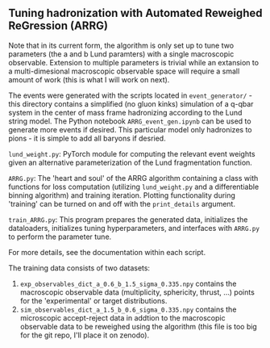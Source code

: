 ## Tuning hadronization with Automated Reweighed ReGression (ARRG)

Note that in its current form, the algorithm is only set up to tune two parameters (the a and b Lund paramters) with a single macroscopic observable. Extension to multiple parameters is trivial while an extansion to a multi-dimesional macroscopic observable space will require a small amount of work (this is what I will work on next).

The events were generated with the scripts located in ```event_generator/``` - this directory contains a simplified (no gluon kinks) simulation of a q-qbar system in the center of mass frame hadronizing according to the Lund string model. The Python notebook ```ARRG_event_gen.ipynb``` can be used to generate more events if desired. This particular model only hadronizes to pions - it is simple to add all baryons if desried.

```lund_weight.py```: PyTorch module for computing the relevant event weights given an alternative parameterization of the Lund fragmentation function. 

```ARRG.py```: The 'heart and soul' of the ARRG algorithm containing a class with functions for loss computation (utilizing ```lund_weight.py``` and a differentiable binning algorithm) and training iteration. Plotting functionality during 'training' can be turned on and off with the ```print_details``` argument.

```train_ARRG.py```: This program prepares the generated data, initializes the dataloaders, initializes tuning hyperparameters, and interfaces with ```ARRG.py``` to perform the parameter tune.

For more details, see the documentation within each script.

The training data consists of two datasets:
1. ```exp_observables_dict_a_0.6_b_1.5_sigma_0.335.npy``` contains the macroscopic observable data (multiplicity, sphericity, thrust, ...) points for the 'experimental' or target distributions.
2. ```sim_observables_dict_a_1.5_b_0.6_sigma_0.335.npy``` contains the microscopic accept-reject data in addtion to the macroscopic observable data to be reweighed using the algorithm (this file is too big for the git repo, I'll place it on zenodo).